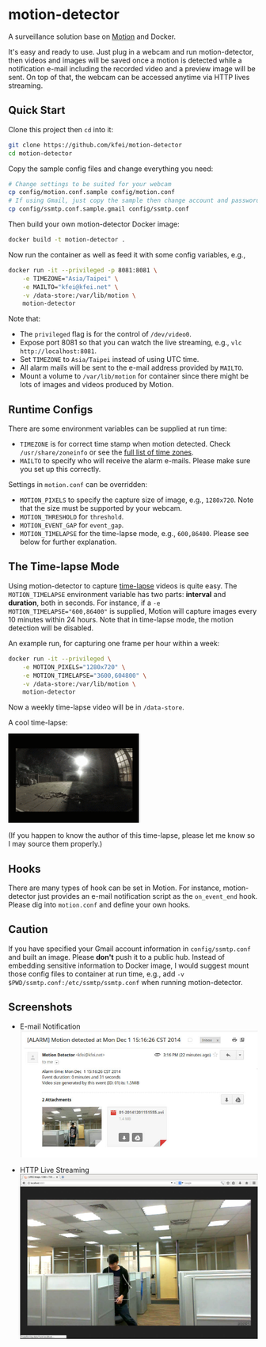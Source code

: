 # motion-detector

A surveillance solution base on
[Motion](http://www.lavrsen.dk/foswiki/bin/view/Motion/WebHome) and Docker.

It's easy and ready to use. Just plug in a webcam and run motion-detector, then
videos and images will be saved once a motion is detected while a notification
e-mail including the recorded video and a preview image will be sent. On top of
that, the webcam can be accessed anytime via HTTP lives streaming.

## Quick Start

Clone this project then `cd` into it:
```bash
git clone https://github.com/kfei/motion-detector
cd motion-detector
```

Copy the sample config files and change everything you need:
```bash
# Change settings to be suited for your webcam
cp config/motion.conf.sample config/motion.conf
# If using Gmail, just copy the sample then change account and password
cp config/ssmtp.conf.sample.gmail config/ssmtp.conf
```

Then build your own motion-detector Docker image:
```bash
docker build -t motion-detector .
```

Now run the container as well as feed it with some config variables, e.g.,
```bash
docker run -it --privileged -p 8081:8081 \
    -e TIMEZONE="Asia/Taipei" \
    -e MAILTO="kfei@kfei.net" \
    -v /data-store:/var/lib/motion \
    motion-detector
```

Note that:
  - The `privileged` flag is for the control of `/dev/video0`.
  - Expose port 8081 so that you can watch the live streaming, e.g., `vlc
    http://localhost:8081`.
  - Set `TIMEZONE` to `Asia/Taipei` instead of using UTC time.
  - All alarm mails will be sent to the e-mail address provided by `MAILTO`.
  - Mount a volume to `/var/lib/motion` for container since there might be lots
    of images and videos produced by Motion.

## Runtime Configs

There are some environment variables can be supplied at run time:
  - `TIMEZONE` is for correct time stamp when motion detected. Check
    `/usr/share/zoneinfo` or see the [full list of time
    zones](http://en.wikipedia.org/wiki/List_of_tz_database_time_zones).
  - `MAILTO` to specify who will receive the alarm e-mails. Please make sure
    you set up this correctly.

Settings in `motion.conf` can be overridden:
  - `MOTION_PIXELS` to specify the capture size of image, e.g., `1280x720`.
    Note that the size must be supported by your webcam.
  - `MOTION_THRESHOLD` for `threshold`.
  - `MOTION_EVENT_GAP` for `event_gap`.
  - `MOTION_TIMELAPSE` for the time-lapse mode, e.g., `600,86400`. Please see
    below for further explanation.

## The Time-lapse Mode

Using motion-detector to capture
[time-lapse](http://en.wikipedia.org/wiki/Time-lapse_photography) videos is
quite easy. The `MOTION_TIMELAPSE` environment variable has two parts:
**interval** and **duration**, both in seconds. For instance, if a `-e
MOTION_TIMELAPSE="600,86400"` is supplied, Motion will capture images every 10
minutes within 24 hours. Note that in time-lapse mode, the motion detection
will be disabled.

An example run, for capturing one frame per hour within a week:
```bash
docker run -it --privileged \
    -e MOTION_PIXELS="1280x720" \
    -e MOTION_TIMELAPSE="3600,604800" \
    -v /data-store:/var/lib/motion \
    motion-detector
```
Now a weekly time-lapse video will be in `/data-store`.

A cool time-lapse:

![GIF](.screenshots/timelapse.gif?raw=true)

(If you happen to know the author of this time-lapse, please let me know so I
may source them properly.)

## Hooks

There are many types of hook can be set in Motion. For instance,
motion-detector just provides an e-mail notification script as the
`on_event_end` hook. Please dig into `motion.conf` and define your own hooks.

## Caution

If you have specified your Gmail account information in `config/ssmtp.conf` and
built an image. Please **don't** push it to a public hub. Instead of embedding
sensitive information to Docker image, I would suggest mount those config files
to container at run time, e.g., add `-v $PWD/ssmtp.conf:/etc/ssmtp/ssmtp.conf`
when running motion-detector.

## Screenshots

- E-mail Notification
![Image](.screenshots/scrot1.jpg?raw=true)

- HTTP Live Streaming
![Image](.screenshots/scrot2.jpg?raw=true)
